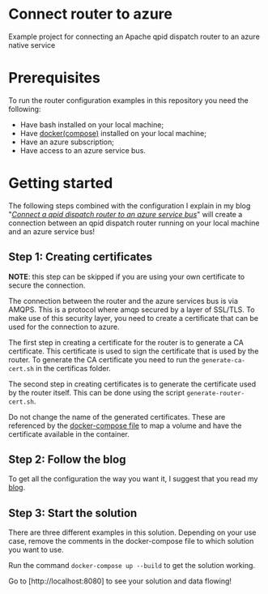 # Connect router to azure
Example project for connecting an Apache qpid dispatch router to an azure native service

# Prerequisites
To run the router configuration examples in this repository you need the following:

- Have bash installed on your local machine;
- Have [docker(compose)](https://www.docker.com/) installed on your local machine;
- Have an azure subscription;
- Have access to an azure service bus.

# Getting started
The following steps combined with the configuration I explain in my blog "[_Connect a qpid dispatch router to an azure service bus_](https://blognet.tech/2021/ConnectingQpidDispatchToAzure/)" will create a connection between an qpid dispatch router running on your local machine and an azure service bus!

## Step 1: Creating certificates
__NOTE__: this step can be skipped if you are using your own certificate to secure the connection.

The connection between the router and the azure services bus is via AMQPS. This is a protocol where amqp secured by a layer of SSL/TLS. To make use of this security layer, you need to create a certificate that can be used for the connection to azure.

The first step in creating a certificate for the router is to generate a CA certificate. This certificate is used to sign the certificate that is used by the router. To generate the CA certificate you need to run the `generate-ca-cert.sh` in the certificas folder.

The second step in creating certificates is to generate the certificate used by the router itself. This can be done using the script `generate-router-cert.sh`.

Do not change the name of the generated certificates. These are referenced by the [docker-compose file](https://github.com/tom171296/connect-router-to-azure/blob/main/docker-compose.yml) to map a volume and have the certificate available in the container. 

## Step 2: Follow the blog
To get all the configuration the way you want it, I suggest that you read my [blog](https://blognet.tech/2021/ConnectingQpidDispatchToAzure/).

## Step 3: Start the solution
There are three different examples in this solution. Depending on your use case, remove the comments in the docker-compose file to which solution you want to use. 

Run the command `docker-compose up --build` to get the solution working.

Go to [http://localhost:8080] to see your solution and data flowing!
